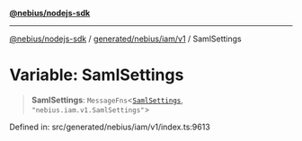 [**@nebius/nodejs-sdk**](../../../../../README.md)

***

[@nebius/nodejs-sdk](../../../../../README.md) / [generated/nebius/iam/v1](../README.md) / SamlSettings

# Variable: SamlSettings

> **SamlSettings**: `MessageFns`\<[`SamlSettings`](../interfaces/SamlSettings.md), `"nebius.iam.v1.SamlSettings"`\>

Defined in: src/generated/nebius/iam/v1/index.ts:9613
